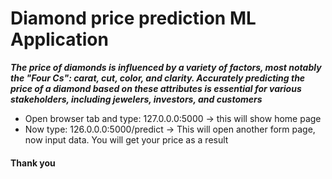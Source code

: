 # Diamond price prediction ML Application

***The price of diamonds is influenced by a variety of factors, most notably the "Four Cs": carat, cut, color, and clarity. Accurately predicting the price of a diamond based on these attributes is essential for various stakeholders, including jewelers, investors, and customers***
- Open browser tab and type: 127.0.0.0:5000 -> this will show home page
- Now type: 126.0.0.0:5000/predict -> This will open another form page, now input data. You will get your price as a result
#### Thank you